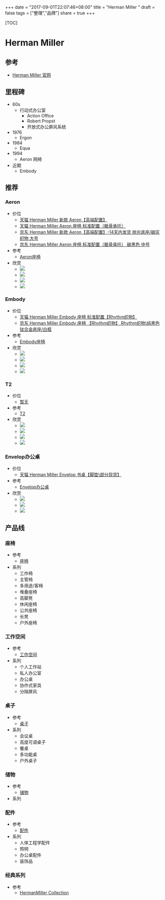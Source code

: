 +++
date = "2017-09-01T22:07:46+08:00"
title = "Herman Miller "
draft = false
tags = ["整理","品牌"]
share = true
+++


[TOC]

# Herman Miller

## 参考
- [Herman Miller 官网](http://www.hermanmiller.cn/)

## 里程碑
- 60s
    - 行动式办公室
        - Action Office
        - Robert Propst
        - 开放式办公屏风系统
- 1976
    - Ergon
- 1984
    - Equa
- 1994
    - Aeron 网椅
- 近期
    - Embody

## 推荐
### Aeron
- 价位
    - [天猫 Herman Miller 新款 Aeron【高端配置】](https://detail.tmall.com/item.htm?id=555665508172)
    - [天猫 Herman Miller Aeron 座椅 标准配置（骶骨承托）](https://detail.tmall.com/item.htm?id=20561079466)
    - [京东 Herman Miller 新款 Aeron【高端配置】-14天内发货 抛光底座/碳灰织物 大号](https://item.jd.com/14569721350.html)
    - [京东 Herman Miller Aeron 座椅 标准配置（骶骨承托） 碳黑色 中号](https://item.jd.com/1588063859.html)
- 参考
    - [Aeron座椅](http://www.hermanmiller.cn/products/seating/performance-work-chairs/aeron-chairs.html)
- 欣赏
    - ![](http://www.hermanmiller.cn/content/dam/hermanmiller/page_assets/products/Aeron_Chairs/hero_aeron_chairs_1.jpg)
    - ![](http://www.hermanmiller.cn/content/dam/hermanmiller/photo_galleries/Aeron_Chairs/photo_gallery_aeron_chairs_6.jpg)
    - ![](http://www.hermanmiller.cn/content/dam/hermanmiller/photo_galleries/Aeron_Chairs/photo_gallery_aeron_chairs_5.jpg)
    - ![](http://www.hermanmiller.cn/content/dam/hermanmiller/photo_galleries/Aeron_Chairs/photo_gallery_aeron_chairs_10.jpg)

### Embody
- 价位
    - [天猫 Herman Miller Embody 座椅 标准配置【Rhythm织物】](https://detail.tmall.com/item.htm?id=18452218033)
    - [京东 Herman Miller Embody 座椅 【Rhythm织物】 Rhythm织物\纯黑色 钛合金底座/白框](https://item.jd.com/12535346034.html)
- 参考
    - [Embody座椅](http://www.hermanmiller.cn/products/seating/performance-work-chairs/embody-chairs.html)
- 欣赏
    - ![](http://www.hermanmiller.cn/content/dam/hermanmiller/page_assets/products/Embody_Chairs/hero_embody_chair_1.jpg)
    - ![](http://www.hermanmiller.cn/content/dam/hermanmiller/photo_galleries/Embody_Chairs/photo_gallery_embody_chair_7.jpg)
    - ![](http://www.hermanmiller.cn/content/dam/hermanmiller/photo_galleries/Embody_Chairs/photo_gallery_embody_chair_8.jpg)
    - ![](http://www.hermanmiller.cn/content/dam/hermanmiller/photo_galleries/Embody_Chairs/photo_gallery_embody_chair_9.jpg)

### T2
- 价位
    - [暂无]()
- 参考
    - [T2](http://www.hermanmiller.cn/products/tables/sit-to-stand-tables/t2.html)
- 欣赏
    - ![](http://www.hermanmiller.cn/content/dam/hermanmiller/page_assets/products/t2/hero_t2_desks_1.jpg)
    - ![](http://www.hermanmiller.cn/content/dam/hermanmiller/photo_galleries/t2/photo_gallery_t2_desks_1.jpg)
    - ![](http://www.hermanmiller.cn/content/dam/hermanmiller/photo_galleries/t2/photo_gallery_t2_desks_5.jpg)
    - ![](http://www.hermanmiller.cn/content/dam/hermanmiller/photo_galleries/t2/photo_gallery_t2_desks_6.jpg)

### Envelop办公桌
- 价位
    - [天猫 Herman Miller Envelop 书桌【脚垫\部分现货】](https://detail.tmall.com/item.htm?id=35072709779)
- 参考
    - [Envelop办公桌](http://www.hermanmiller.cn/products/workspaces/desks/envelop-desk.html)
- 欣赏
    - ![](http://www.hermanmiller.cn/content/dam/hermanmiller/page_assets/products/Envelop_Desk/hero_1200_envelop_1.jpeg)
    - ![](http://www.hermanmiller.cn/content/dam/hermanmiller/photo_galleries/Envelop_Desk/photo_gallery_envelop_15.jpg)
    - ![](http://www.hermanmiller.cn/content/dam/hermanmiller/photo_galleries/Envelop_Desk/photo_gallery_envelop_19.jpg)

## 产品线
### 座椅
- 参考
    - [座椅](http://www.hermanmiller.cn/products/seating.html)
- 系列
    - 工作椅
    - 主管椅
    - 多用途/客椅
    - 堆叠座椅
    - 高脚凳
    - 休闲座椅
    - 公共座椅
    - 长凳
    - 户外座椅

### 工作空间
- 参考
    - [工作空间](http://www.hermanmiller.cn/products/workspaces.html)
- 系列
    - 个人工作站
    - 私人办公室
    - 办公桌
    - 协作式家具
    - 分隔屏风

### 桌子
- 参考
    - [桌子](http://www.hermanmiller.cn/products/tables.html)
- 系列
    - 会议桌
    - 高度可调桌子
    - 餐桌
    - 多功能桌
    - 户外桌子

### 储物
- 参考
    - [储物](http://www.hermanmiller.cn/products/storage.html)
- 系列

### 配件
- 参考
    - [配件](http://www.hermanmiller.cn/products/accessories.html)
- 系列
    - 人体工程学配件
    - 照明
    - 办公桌配件
    - 装饰品

### 经典系列
- 参考
    - [HermanMiller Collection ](http://www.hermanmiller.cn/products/collection/index.html)
